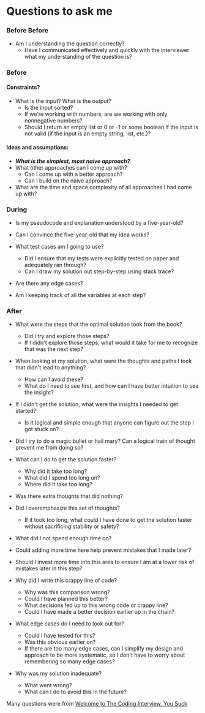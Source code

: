 # Questions to ask me


### Before Before

- Am I understanding the question correctly?
    - Have I communicated effectively and quickly with the interviewer what my understanding of the question is?

### Before

#### Constraints?

- What is the input? What is the output?
    - Is the input sorted?
    - If we're working with numbers, are we working with only nonnegative numbers?
    - Should I return an empty list or 0 or -1 or some boolean if the input is not valid (if the input is an empty string, list, etc.)?

#### Ideas and assumptions:

- ***What is the simplest, most naive approach?***
- What other approaches can I come up with?
	- Can I come up with a better approach?
	- Can I build on the naive approach?
- What are the time and space complexity of all approaches I had come up with?

### During

- Is my pseudocode and explanation understood by a five-year-old?
- Can I convince the five-year-old that my idea works?
- What test cases am I going to use?
  - Did I ensure that my tests were explicitly tested on paper and adequately ran through?
  - Can I draw my solution out step-by-step using stack trace?
- Are there any edge cases?

- Am I keeping track of all the variables at each step?

### After

- What were the steps that the optimal solution took from the book?
    - Did I try and explore those steps?
    - If I didn't explore those steps, what would it take for me to recognize that was the next step?

- When looking at my solution, what were the thoughts and paths I took that didn't lead to anything?
    - How can I avoid these?
    - What do I need to see first, and how can I have better intuition to see the insight?

- If I didn't get the solution, what were the insights I needed to get started?
    - Is it logical and simple enough that anyone can figure out the step I got stuck on?

- Did I try to do a magic bullet or hail mary? Can a logical train of thought prevent me from doing so?

- What can I do to get the solution faster?

  - Why did it take too long?
  - What did I spend too long on?
  - Where did it take too long?

- Was there extra thoughts that did nothing?
- Did I overemphasize this set of thoughts?
    - If it took too long, what could I have done to get the solution faster without sacrificing stability or safety?
- What did I not spend enough time on?
- Could adding more time here help prevent mistakes that I made later?
- Should I invest more time into this area to ensure I am at a lower risk of mistakes later in this step?

- Why did I write this crappy line of code?
    - Why was this comparison wrong?
    - Could I have planned this better?
    - What decisions led up to this wrong code or crappy line?
    - Could I have made a better decision earlier up in the chain?

- What edge cases do I need to look out for?
    - Could I have tested for this?
    - Was this obvious earlier on?
    - If there are too many edge cases, can I simplify my design and approach to be more systematic, so I don't have to worry about remembering so many edge cases?

- Why was my solution inadequate?
    - What went wrong?
    - What can I do to avoid this in the future?

Many questions were from [Welcome to The Coding Interview. You Suck](https://tinyurl.com/4hdj47mv)

